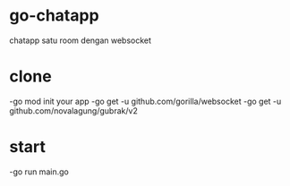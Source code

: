 # go-chatapp
chatapp satu room dengan websocket

# clone
-go mod init your app
-go get -u github.com/gorilla/websocket
-go get -u github.com/novalagung/gubrak/v2

# start
-go run main.go
